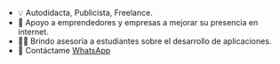 - 💡 Autodidacta, Publicista, Freelance.
- 🤝 Apoyo a emprendedores y empresas a mejorar su presencia en internet.
- 👩‍🎓 Brindo asesoría a estudiantes sobre el desarrollo de aplicaciones.
- 📱 Contáctame [WhatsApp](https://wa.me/51944784488) 


